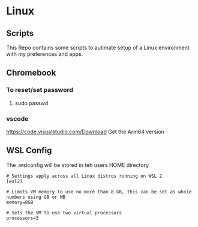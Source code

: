 # Linux 

## Scripts

This Repo contains some scripts to autimate setup of a Linux environment with my preferences and apps.

## Chromebook

### To reset/set password

1) sudo passwd 

### vscode

https://code.visualstudio.com/Download Get the Arm64 version

## WSL Config

The .wslconfig will be stored in teh users HOME directory

```shell
# Settings apply across all Linux distros running on WSL 2
[wsl2]

# Limits VM memory to use no more than 8 GB, this can be set as whole numbers using GB or MB
memory=8GB

# Sets the VM to use two virtual processors
processors=3
```
